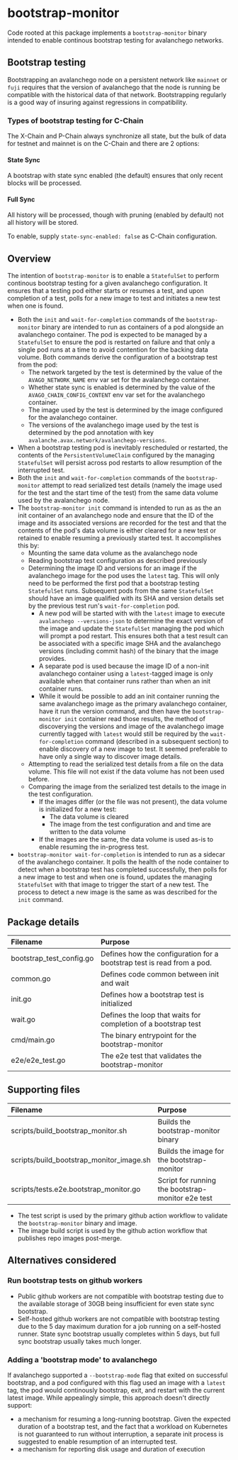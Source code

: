 # bootstrap-monitor

Code rooted at this package implements a `bootstrap-monitor` binary
intended to enable continous bootstrap testing for avalanchego
networks.

## Bootstrap testing

Bootstrapping an avalanchego node on a persistent network like
`mainnet` or `fuji` requires that the version of avalanchego that the
node is running be compatible with the historical data of that
network. Bootstrapping regularly is a good way of insuring against
regressions in compatibility.

### Types of bootstrap testing for C-Chain

The X-Chain and P-Chain always synchronize all state, but the bulk of
data for testnet and mainnet is on the C-Chain and there are 2 options:

#### State Sync

A bootstrap with state sync enabled (the default) ensures that only
recent blocks will be processed.

#### Full Sync

All history will be processed, though with pruning (enabled by
default) not all history will be stored.

To enable, supply `state-sync-enabled: false` as C-Chain configuration.

## Overview

The intention of `bootstrap-monitor` is to enable a `StatefulSet` to
perform continous bootstrap testing for a given avalanchego
configuration. It ensures that a testing pod either starts or resumes
a test, and upon completion of a test, polls for a new image to test
and initiates a new test when one is found.

 - Both the `init` and `wait-for-completion` commands of the
   `bootstrap-monitor` binary are intended to run as containers of a
   pod alongside an avalanchego container. The pod is expected to be
   managed by a `StatefulSet` to ensure the pod is restarted on
   failure and that only a single pod runs at a time to avoid
   contention for the backing data volume. Both commands derive the
   configuration of a bootstrap test from the pod:
   - The network targeted by the test is determined by the value of
     the `AVAGO_NETWORK_NAME` env var set for the avalanchego
     container.
   - Whether state sync is enabled is determined by the value of the
     `AVAGO_CHAIN_CONFIG_CONTENT` env var set for the avalanchego
     container.
   - The image used by the test is determined by the image configured
     for the avalanchego container.
   - The versions of the avalanchego image used by the test is
     determined by the pod annotation with key
     `avalanche.avax.network/avalanchego-versions`.
 - When a bootstrap testing pod is inevitably rescheduled or
   restarted, the contents of the `PersistentVolumeClaim` configured
   by the managing `StatefulSet` will persist across pod restarts to
   allow resumption of the interrupted test.
 - Both the `init` and `wait-for-completion` commands of the
   `bootstrap-monitor` attempt to read serialized test details (namely
   the image used for the test and the start time of the test) from
   the same data volume used by the avalanchego node.
 - The `bootstrap-monitor init` command is intended to run as as the
   an init container of an avalanchego node and ensure that the ID of
   the image and its associated versions are recorded for the test and
   that the contents of the pod's data volume is either cleared for a
   new test or retained to enable resuming a previously started
   test. It accomplishes this by:
   - Mounting the same data volume as the avalanchego node
   - Reading bootstrap test configuration as described previously
   - Determining the image ID and versions for an image if the
     avalanchego image for the pod uses the `latest` tag. This will
     only need to be performed the first pod that a bootstrap testing
     `StatefulSet` runs. Subsequent pods from the same `StatefulSet`
     should have an image qualified with its SHA and version details
     set by the previous test run's `wait-for-completion` pod.
     - A new pod will be started with with the `latest` image to
     execute `avalanchego --versions-json` to determine the exact
     version of the image and update the `StatefulSet` managing the
     pod which will prompt a pod restart. This ensures both that a
     test result can be associated with a specific image SHA and the
     avalanchego versions (including commit hash) of the binary that
     the image provides.
     - A separate pod is used because the image ID of a non-init
       avalanchego container using a `latest`-tagged image is only
       available when that container runs rather than when an init container runs.
     - While it would be possible to add an init container running the
       same avalanchego image as the primary avalanchego container,
       have it run the version command, and then have the
       `bootstrap-monitor init` container read those results, the
       method of discoverying the versions and image of the
       avalanchego image currently tagged with `latest` would still be
       required by the `wait-for-completion` command (described in a
       subsequent section) to enable discovery of a new image to
       test. It seemed preferable to have only a single way to
       discover image details.
   - Attempting to read the serialized test details from a file on the
     data volume. This file will not exist if the data volume has not
     been used before.
   - Comparing the image from the serialized test details to the image
     in the test configuration.
     - If the images differ (or the file was not present), the data
       volume is initialized for a new test:
       - The data volume is cleared
       - The image from the test configuration and and time are written to the data volume
     - If the images are the same, the data volume is used as-is to
       enable resuming the in-progress test.
 - `bootstrap-monitor wait-for-completion` is intended to run as a
   sidecar of the avalanchego container. It polls the health of the
   node container to detect when a bootstrap test has completed
   successfully, then polls for a new image to test and when one is
   found, updates the managing `StatefulSet` with that image to
   trigger the start of a new test. The process to detect a new image
   is the same as was described for the `init` command.

## Package details

| Filename                 | Purpose                                                                |
|:-------------------------|:-----------------------------------------------------------------------|
| bootstrap_test_config.go | Defines how the configuration for a bootstrap test is read from a pod. |
| common.go                | Defines code common between init and wait                              |
| init.go                  | Defines how a bootstrap test is initialized                            |
| wait.go                  | Defines the loop that waits for completion of a bootstrap test         |
| cmd/main.go              | The binary entrypoint for the bootstrap-monitor                        |
| e2e/e2e_test.go          | The e2e test that validates the bootstrap-monitor                      |

## Supporting files

| Filename                                 | Purpose                                           |
|:-----------------------------------------|:--------------------------------------------------|
| scripts/build_bootstrap_monitor.sh       | Builds the bootstrap-monitor binary               |
| scripts/build_bootstrap_monitor_image.sh | Builds the image for the bootstrap-monitor        |
| scripts/tests.e2e.bootstrap_monitor.go   | Script for running the bootstrap-monitor e2e test |

 - The test script is used by the primary github action workflow to
   validate the `bootstrap-monitor` binary and image.
 - The image build script is used by the github action workflow that
   publishes repo images post-merge.

## Alternatives considered

### Run bootstrap tests on github workers

 - Public github workers are not compatible with bootstrap testing due
to the available storage of 30GB being insufficient for even state
sync bootstrap.
 - Self-hosted github workers are not compatible with bootstrap testing
due to the 5 day maximum duration for a job running on a self-hosted
runner. State sync bootstrap usually completes within 5 days, but full
sync bootstrap usually takes much longer.

### Adding a 'bootstrap mode' to avalanchego

If avalanchego supported a `--bootstrap-mode` flag that exited on
successful bootstrap, and a pod configured with this flag used an
image with a `latest` tag, the pod would continously bootstrap, exit,
and restart with the current latest image. While appealingly simple,
this approach doesn't directly support:

 - a mechanism for resuming a long-running bootstrap. Given the
expected duration of a bootstrap test, and the fact that a workload on
Kubernetes is not guaranteed to run without interruption, a separate
init process is suggested to enable resumption of an interrupted test.
- a mechanism for reporting disk usage and duration of execution
